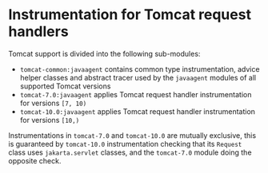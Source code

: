 # Instrumentation for Tomcat request handlers

Tomcat support is divided into the following sub-modules:

- `tomcat-common:javaagent` contains common type instrumentation, advice helper classes and abstract
  tracer used by the `javaagent` modules of all supported Tomcat versions
- `tomcat-7.0:javaagent` applies Tomcat request handler instrumentation for versions `[7, 10)`
- `tomcat-10.0:javaagent` applies Tomcat request handler instrumentation for versions `[10,)`

Instrumentations in `tomcat-7.0` and `tomcat-10.0` are mutually exclusive, this is guaranteed by
`tomcat-10.0` instrumentation checking that its `Request` class uses `jakarta.servlet` classes, and
the `tomcat-7.0` module doing the opposite check.
